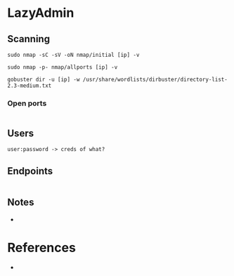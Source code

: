 # LazyAdmin

## Scanning 

`sudo nmap -sC -sV -oN nmap/initial [ip] -v`

`sudo nmap -p- nmap/allports [ip] -v`

`gobuster dir -u [ip] -w /usr/share/wordlists/dirbuster/directory-list-2.3-medium.txt`


### Open ports

```

```

## Users


```
user:password -> creds of what?
```


## Endpoints
```

```



## Notes

* 

# References

* 